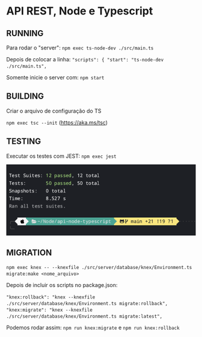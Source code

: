 # API REST, Node e Typescript

## RUNNING

Para rodar o "server":
`npm exec ts-node-dev ./src/main.ts`

Depois de colocar a linha:
`"scripts": { "start": "ts-node-dev ./src/main.ts",`

Somente inicie o server com: `npm start`


## BUILDING

Criar o arquivo de configuração do TS

`npm exec tsc --init` (https://aka.ms/tsc)

<!-- Tive que gerar o arquivo na mão pois não criou com --init -->


## TESTING

Executar os testes com JEST:
`npm exec jest`

![Testes efetuados com sucesso!](tests-ok.png "Testes efetuados com sucesso!")



## MIGRATION

`npm exec knex -- --knexfile ./src/server/database/knex/Environment.ts migrate:make <nome_arquivo>`

Depois de incluir os scripts no package.json:

`"knex:rollback": "knex --knexfile ./src/server/database/knex/Environment.ts migrate:rollback",`
`"knex:migrate": "knex --knexfile ./src/server/database/knex/Environment.ts migrate:latest",`

Podemos rodar assim: `npm run knex:migrate` e `npm run knex:rollback`
